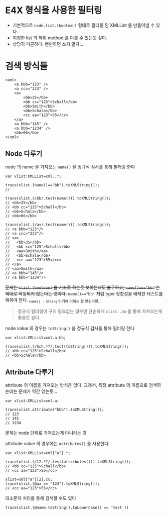 # E4X 형식을 사용한 필터링

- 기본적으로 `node.list.(boolean)` 형태로 필터링 된 XMLList 를 만들어낼 수 있다.
- 지정한 list 의 하위 method 를 다룰 수 있는듯 싶다.
- 상당히 피곤하다. 왠만하면 쓰지 말자...

# 검색 방식들

	<xml>
		<a bbb="123" />
		<a ccc="223" />
		<a>
			<bb>35</bb>
			<bb cc="125">Schall</bb>
			<bb>Smith</bb>
			<bb>Schala</bb>
			<cc aa="123">55</cc>
		</a>
		<a bbb="145" />
		<a bbb="1234" />
		<bb>66</bb>
	</xml>

## Node 다루기

node 의 name 을 가져오는 `name()` 을 정규식 검사를 통해 필터링 한다

	var xlist:XMLList=xml..*;
	
	trace(xlist.(name()=="bb").toXMLString());
	// 

	trace(xlist.(/bb/.test(name())).toXMLString());
	// <bb>35</bb>
	// <bb cc="125">Schall</bb>
	// <bb>Schala</bb>
	// <bb>66</bb>
	
	trace(xlist.(/a+/.test(name())).toXMLString());
	// <a bbb="123"/>
	// <a ccc="223"/>
	// <a>
	//   <bb>35</bb>
	//   <bb cc="125">Schall</bb>
	//   <aa>Smith</aa>
	//   <bb>Schala</bb>
	//   <cc aa="123">55</cc>
	// </a>
	// <aa>Smith</aa>
	// <a bbb="145"/>
	// <a bbb="1234"/>

<del>문제는 `xlist.(boolean)` 을 기초로 하는듯 보이는데도 불구하고, `name()==="bb"` 는 제대로 작동되지 않는다는 것이다.</del> `name()=="bb"` 처럼 type 정합성을 배제한 테스트를 해줘야 한다. <sub>`name() : String` 이기에 이해는 잘 안된다만...</sub>

> 정규식 필터링이 구지 필요없는 경우엔
> 단순하게 `xlist..bb` 를 통해 가져오는게 좋을듯 싶다

node value 의 경우는 `toString()` 을 정규식 검사를 통해 필터링 한다 
	
	var xlist:XMLList=xml.a.bb;
	
	trace(xlist.(/Sch.*?/.test(toString())).toXMLString());
	// <bb cc="125">Schall</bb>
	// <bb>Schala</bb>

## Attribute 다루기

attribute 의 이름을 가져오는 방식은 없다. 그래서, 특정 attribute 의 이름으로 검색하는데는 문제가 약간 있는듯...

	var xlist:XMLList=xml.a;
	
	trace(xlist.attribute("bbb").toXMLString());
	// 123
	// 145
	// 1234
	
문제는 node 단위로 가져오는게 아니라는 것

attribute value 의 경우에는 `attributes()` 를 사용한다.

	var xlist:XMLList=xml["a"].*;
	
	trace(xlist.(/12.*?/.test(attributes())).toXMLString());
	// <bb cc="125">Schall</bb>
	// <cc aa="123">55</cc>
	
	xlist=xml["a"][2].cc;
	trace(xlist.(@aa == "123").toXMLString());
	// <cc aa="123">55</cc>
	
대소문자 처리를 통해 검색할 수도 있다

	trace(xlist.(@name.toString().toLowerCase() == 'test'))

